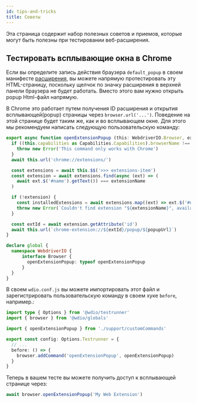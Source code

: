 ```yaml
---
id: tips-and-tricks
title: Советы
---
```


Эта страница содержит набор полезных советов и приемов, которые могут быть полезны при тестировании веб-расширения.

## Тестировать всплывающие окна в Chrome

Если вы определите запись действия браузера `default_popup` в своем манифесте [расширения](https://developer.mozilla.org/en-US/docs/Mozilla/Add-ons/WebExtensions/manifest.json/browser_action), вы можете напрямую протестировать эту HTML-страницу, поскольку щелчок по значку расширения в верхней панели браузера не будет работать. Вместо этого вам нужно открыть popup Html-файл напрямую.

В Chrome это работает путем получения ID расширения и открытия всплывающей(popup) страницы через `browser.url('...')`. Поведение на этой странице будет таким же, как и во всплывающем окне. Для этого мы рекомендуем написать следующую пользовательскую команду:

```ts customCommand.ts
export async function openExtensionPopup (this: WebdriverIO.Browser, extensionName: string, popupUrl = 'index.html') {
  if ((this.capabilities as Capabilities.Capabilities).browserName !== 'chrome') {
    throw new Error('This command only works with Chrome')
  }
  await this.url('chrome://extensions/')

  const extensions = await this.$$('>>> extensions-item')
  const extension = await extensions.find(async (ext) => (
    await ext.$('#name').getText()) === extensionName
  )

  if (!extension) {
    const installedExtensions = await extensions.map((ext) => ext.$('#name').getText())
    throw new Error(`Couldn't find extension "${extensionName}", available installed extensions are "${installedExtensions.join('", "')}"`)
  }

  const extId = await extension.getAttribute('id')
  await this.url(`chrome-extension://${extId}/popup/${popupUrl}`)
}

declare global {
  namespace WebdriverIO {
      interface Browser {
        openExtensionPopup: typeof openExtensionPopup
      }
  }
}
```

В своем `wdio.conf.js` вы можете импортировать этот файл и зарегистрировать пользовательскую команду в своем хуке `before`, например.:

```ts wdio.conf.ts
import type { Options } from '@wdio/testrunner'
import { browser } from '@wdio/globals'

import { openExtensionPopup } from './support/customCommands'

export const config: Options.Testrunner = {
  // ...
  before: () => {
    browser.addCommand('openExtensionPopup', openExtensionPopup)
  }
}
```

Теперь в вашем тесте вы можете получить доступ к всплывающей странице через:

```ts
await browser.openExtensionPopup('My Web Extension')
```
